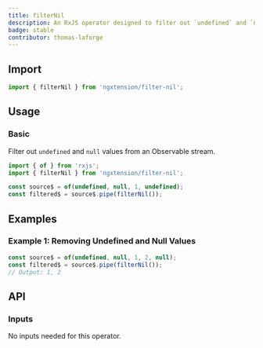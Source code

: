 ```yaml
---
title: filterNil
description: An RxJS operator designed to filter out `undefined` and `null` values from an Observable stream, returning a strongly-typed value.
badge: stable
contributor: thomas-laforge
---
```


## Import

```ts
import { filterNil } from 'ngxtension/filter-nil';
```

## Usage

### Basic

Filter out `undefined` and `null` values from an Observable stream.

```ts
import { of } from 'rxjs';
import { filterNil } from 'ngxtension/filter-nil';

const source$ = of(undefined, null, 1, undefined);
const filtered$ = source$.pipe(filterNil());
```

## Examples

### Example 1: Removing Undefined and Null Values

```ts
const source$ = of(undefined, null, 1, 2, null);
const filtered$ = source$.pipe(filterNil());
// Output: 1, 2
```

## API

### Inputs

No inputs needed for this operator.
